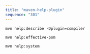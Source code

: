 ```yaml
---
title: "maven-help-plugin"
sequence: "301"
---
```


```text
mvn help:describe -Dplugin=compiler
```

```text
mvn help:effective-pom
```

```text
mvn help:system
```
